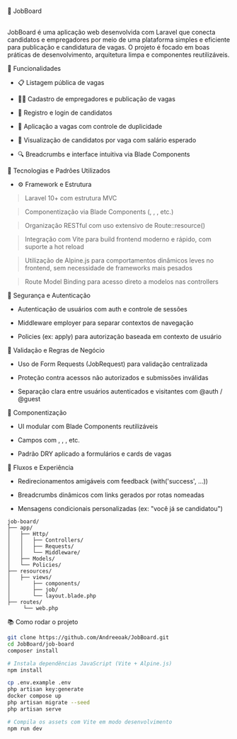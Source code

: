 💼 JobBoard

<br>
JobBoard é uma aplicação web desenvolvida com Laravel que conecta candidatos e empregadores por meio de uma plataforma simples e eficiente para publicação e candidatura de vagas. O projeto é focado em boas práticas de desenvolvimento, arquitetura limpa e componentes reutilizáveis.


🚀 Funcionalidades
- 📋 Listagem pública de vagas

- 🧑‍💼 Cadastro de empregadores e publicação de vagas

- 👤 Registro e login de candidatos

- 📝 Aplicação a vagas com controle de duplicidade

- 📂 Visualização de candidatos por vaga com salário esperado

- 🔍 Breadcrumbs e interface intuitiva via Blade Components
  

🧠 Tecnologias e Padrões Utilizados

- ⚙️ Framework e Estrutura
  
> Laravel 10+ com estrutura MVC

> Componentização via Blade Components (<x-layout>, <x-card>, <x-link-button>, etc.)

> Organização RESTful com uso extensivo de Route::resource()

> Integração com Vite para build frontend moderno e rápido, com suporte a hot reload

> Utilização de Alpine.js para comportamentos dinâmicos leves no frontend, sem necessidade de frameworks mais pesados

> Route Model Binding para acesso direto a modelos nas controllers


🔐 Segurança e Autenticação

- Autenticação de usuários com auth e controle de sessões

- Middleware employer para separar contextos de navegação

- Policies (ex: apply) para autorização baseada em contexto de usuário


🧰 Validação e Regras de Negócio
- Uso de Form Requests (JobRequest) para validação centralizada

- Proteção contra acessos não autorizados e submissões inválidas

- Separação clara entre usuários autenticados e visitantes com @auth / @guest


🧩 Componentização
- UI modular com Blade Components reutilizáveis

- Campos com <x-label>, <x-text-input>, <x-radio-group>, etc.

- Padrão DRY aplicado a formulários e cards de vagas


🔄 Fluxos e Experiência
- Redirecionamentos amigáveis com feedback (with('success', ...))

- Breadcrumbs dinâmicos com links gerados por rotas nomeadas

- Mensagens condicionais personalizadas (ex: "você já se candidatou")


```
job-board/
├── app/
│   ├── Http/
│   │   ├── Controllers/
│   │   ├── Requests/
│   │   └── Middleware/
│   ├── Models/
│   └── Policies/
├── resources/
│   ├── views/
│       ├── components/
│       ├── job/
│       └── layout.blade.php
├── routes/
     └── web.php

```

📚 Como rodar o projeto

```bash
git clone https://github.com/Andreeoak/JobBoard.git
cd JobBoard/job-board
composer install

# Instala dependências JavaScript (Vite + Alpine.js)
npm install

cp .env.example .env
php artisan key:generate
docker compose up
php artisan migrate --seed
php artisan serve

# Compila os assets com Vite em modo desenvolvimento
npm run dev
```
